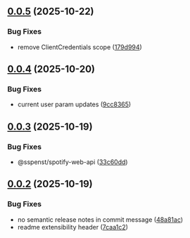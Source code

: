## [0.0.5](https://github.com/sspenst/spotify-web-api/compare/v0.0.4...v0.0.5) (2025-10-22)


### Bug Fixes

* remove ClientCredentials scope ([179d994](https://github.com/sspenst/spotify-web-api/commit/179d9948e90f3c57bfb6aa926a169231af1ca03b))

## [0.0.4](https://github.com/sspenst/spotify-web-api/compare/v0.0.3...v0.0.4) (2025-10-20)


### Bug Fixes

* current user param updates ([9cc8365](https://github.com/sspenst/spotify-web-api/commit/9cc8365842a48251565825e6b3e05f92d3c415c1))

## [0.0.3](https://github.com/sspenst/spotify-web-api/compare/v0.0.2...v0.0.3) (2025-10-19)


### Bug Fixes

* @sspenst/spotify-web-api ([33c60dd](https://github.com/sspenst/spotify-web-api/commit/33c60ddb5f3668abbb99e1bd6e8d7131cd4163e9))

## [0.0.2](https://github.com/sspenst/spotify-web-api/compare/v0.0.1...v0.0.2) (2025-10-19)


### Bug Fixes

* no semantic release notes in commit message ([48a81ac](https://github.com/sspenst/spotify-web-api/commit/48a81acb2188b22aab21b47b10de5b000adc255c))
* readme extensibility header ([7caa1c2](https://github.com/sspenst/spotify-web-api/commit/7caa1c2d5942ff6e6510580d15571fcd734a5d63))
